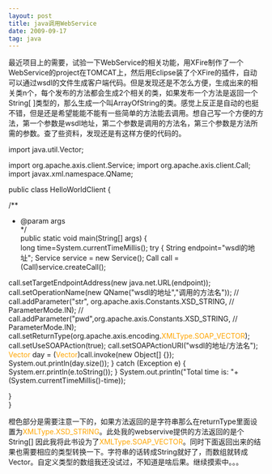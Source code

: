 ```yaml
---
layout: post
title: java调用WebService 
date: 2009-09-17 
tag: java
---
```


最近项目上的需要，试验一下WebService的相关功能，用XFire制作了一个WebService的project在TOMCAT上，然后用Eclipse装了个XFire的插件，自动可以通过wsdl的文件生成客户端代码。但是发现还是不怎么方便，生成出来的相关类n个，每个发布的方法都会生成2个相关的类，如果发布一个方法是返回一个String[ ]类型的，那么生成一个叫ArrayOfString的类。感觉上反正是自动的也挺不错，但是还是希望能能不能有一些简单的方法能去调用。想自己写一个方便的方法，第一个参数是wsdl地址，第二个参数是调用的方法名，第三个参数是方法所需的参数。查了些资料，发现还是有这样方便的代码的。

import java.util.Vector;

import org.apache.axis.client.Service;
import org.apache.axis.client.Call;
import javax.xml.namespace.QName;


public class HelloWorldClient {
  
   
 /**  
 * @param args  
 */  
 public static void main(String[] args) {   
  long time=System.currentTimeMillis();
  try {
  String endpoint="wsdl的地址";
  Service service = new Service();
  Call call = (Call)service.createCall();
  
  call.setTargetEndpointAddress(new java.net.URL(endpoint));
  call.setOperationName(new
  QName("wsdl的地址","调用的方法名"));
//  call.addParameter("str", org.apache.axis.Constants.XSD_STRING,
//  ParameterMode.IN);
//  call.addParameter("pwd",org.apache.axis.Constants.XSD_STRING,
//  ParameterMode.IN);
  call.setReturnType(org.apache.axis.encoding.<font color=orange>XMLType.SOAP_VECTOR</font>);
  call.setUseSOAPAction(true);
  call.setSOAPActionURI("wsdl的地址/方法名");
  <font color=orange>Vector</font> day = (<font color=orange>Vector</font>)call.invoke(new Object[] {});
  System.out.println(day.size());
  } catch (Exception e) {
  System.err.println(e.toString());
  }
  System.out.println("Total time is: "+(System.currentTimeMillis()-time));

 }   
}

橙色部分是需要注意一下的，如果方法返回的是字符串那么在returnType里面设置为<font color=orange>XMLType.XSD_STRING</font>。此处我的webservive提供的方法返回的是个String[] 因此我将此书设为了<font color=orange>XMLType.SOAP_VECTOR</font>。同时下面返回出来的结果也需要相应的类型转换一下。字符串的话转成String就好了，而数组就转成Vector。自定义类型的数组我还没试过，不知道是啥后果。继续摸索中。。。

